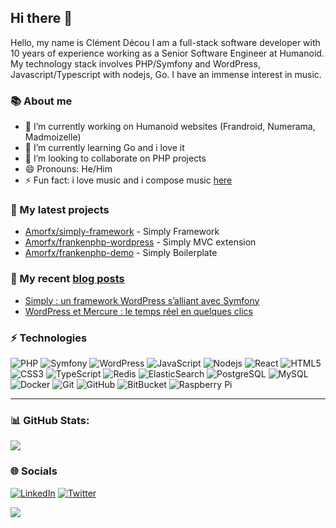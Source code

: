 ## Hi there 👋

Hello, my name is Clément Décou I am a full-stack software developer with 10 years of experience working as a Senior Software Engineer at Humanoid. My technology stack involves PHP/Symfony and WordPress, Javascript/Typescript with nodejs, Go.
I have an immense interest in music.

### 📚 About me 

- 🔭 I’m currently working on Humanoid websites (Frandroid, Numerama, Madmoizelle)
- 🌱 I’m currently learning Go and i love it
- 👯 I’m looking to collaborate on PHP projects
- 😄 Pronouns: He/Him
- ⚡ Fun fact: i love music and i compose music [here](https://www.jamendo.com/artist/491019/clement-decou)

### 🌱 My latest projects

- [Amorfx/simply-framework](https://github.com/Amorfx/simply-framework) - Simply Framework
- [Amorfx/frankenphp-wordpress](https://github.com/Amorfx/simply-mvc) - Simply MVC extension
- [Amorfx/frankenphp-demo](https://github.com/Amorfx/simply) - Simply Boilerplate

### 📜 My recent [blog posts](https://www.clement-decou.fr/blog)

- [Simply : un framework WordPress s’alliant avec Symfony](https://www.clement-decou.fr/web/simply-un-framework-wordpress-salliant-avec-symfony)
- [WordPress et Mercure : le temps réel en quelques clics](https://www.clement-decou.fr/web/wordpress-et-mercure-le-temps-reel-en-quelques-clics)

### ⚡ Technologies

![PHP](https://img.shields.io/badge/-PHP-black?style=flat-square&logo=php)
![Symfony](https://img.shields.io/badge/-Symfony-black?style=flat-square&logo=symfony)
![WordPress](https://img.shields.io/badge/-WordPress-black?style=flat-square&logo=wordpress)
![JavaScript](https://img.shields.io/badge/-JavaScript-black?style=flat-square&logo=javascript)
![Nodejs](https://img.shields.io/badge/-Nodejs-black?style=flat-square&logo=Node.js)
![React](https://img.shields.io/badge/-React-black?style=flat-square&logo=react)
![HTML5](https://img.shields.io/badge/-HTML5-E34F26?style=flat-square&logo=html5&logoColor=white)
![CSS3](https://img.shields.io/badge/-CSS3-1572B6?style=flat-square&logo=css3)
![TypeScript](https://img.shields.io/badge/-TypeScript-007ACC?style=flat-square&logo=typescript)
![Redis](https://img.shields.io/badge/-Redis-black?style=flat-square&logo=Redis)
![ElasticSearch](https://img.shields.io/badge/-ElasticSearch-005571?style=flat-square&logo=elasticsearch)
![PostgreSQL](https://img.shields.io/badge/-PostgreSQL-336791?style=flat-square&logo=postgresql)
![MySQL](https://img.shields.io/badge/-MySQL-black?style=flat-square&logo=mysql)
![Docker](https://img.shields.io/badge/-Docker-black?style=flat-square&logo=docker)
![Git](https://img.shields.io/badge/-Git-black?style=flat-square&logo=git)
![GitHub](https://img.shields.io/badge/-GitHub-181717?style=flat-square&logo=github)
![BitBucket](https://img.shields.io/badge/-BitBucket-darkblue?style=flat-square&logo=bitbucket)
![Raspberry Pi](https://img.shields.io/badge/-Raspberry%20Pi-C51A4A?style=flat-square&logo=Raspberry-Pi)

<!-- #### ❤️ These awesome people [sponsor me](https://github.com/sponsors/amorfx) (thank you!) -->
---
### 📊 GitHub Stats:

![](https://github-readme-stats.vercel.app/api?username=Amorfx&theme=dark&hide_border=false&include_all_commits=true&count_private=true)

### 🌐 Socials

[![LinkedIn](https://img.shields.io/badge/LinkedIn-%230077B5.svg?logo=linkedin&logoColor=white)](https://www.linkedin.com/in/clementdecou/) [![Twitter](https://img.shields.io/badge/Twitter-%231DA1F2.svg?logo=Twitter&logoColor=white)](https://twitter.com/Amorfx3) 

[![](https://visitcount.itsvg.in/api?id=Amorfx&icon=0&color=0)](https://visitcount.itsvg.in)
